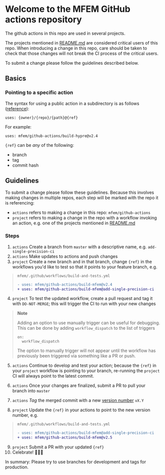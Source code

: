 # Welcome to the MFEM GitHub actions repository

The github actions in this repo are used in several projects.

The projects mentioned in [README.md](README.md) are considered critical users of this repo.
When introducing a change in this repo, care should be taken to check that those changes will not break the CI process of the critical users.

To submit a change please follow the guidelines described below.

## Basics
### Pointing to a specific action
The syntax for using a public action in a subdirectory is as follows ([reference](https://docs.github.com/en/actions/using-workflows/workflow-syntax-for-github-actions#example-using-a-public-action-in-a-subdirectory)):
```
uses: {owner}/{repo}/{path}@{ref}
```

For example:
```
uses: mfem/github-actions/build-hypre@v2.4
```
`{ref}` can be *any* of the following:
- branch
- tag
- commit hash

## Guidelines
To submit a change please follow these guidelines.
Because this involves making changes in multiple repos, each step will be marked with the repo it is referencing:
 - `actions` refers to making a change in this repo: `mfem/github-actions`
 - `project` refers to making a change in the repo with a workflow invoking an action, e.g. one of the projects mentioned in [README.md](README.md)

### Steps
1. `actions` Create a branch from `master` with a descriptive name, e.g. `add-single-precision-ci`
2. `actions` Make updates to actions and push changes
3. `project` Create a new branch and in that branch, change `{ref}` in the workflows you'd like to test so that it points to your feature branch, e.g.
> `mfem/.github/workflows/build-and-tests.yml`
> ```diff
> - uses: mfem/github-actions/build-mfem@v2.4
> + uses: mfem/github-actions/build-mfem@add-single-precision-ci
> ```
4. `project` To test the updated workflow, create a pull request and tag it with `DO-NOT-MERGE`; this will trigger the CI to run with your new changes

> **Note**
>
> Adding an option to use manually trigger can be useful for debugging. This can be done by adding `workflow_dispatch` to the list of triggers
> ```
> on:
>   workflow_dispatch
> ```
> The option to manually trigger will not appear until the workflow has previously been triggered via something like a PR or push.

5. `actions` Continue to develop and test your action; because the `{ref}` in your `project` workflow is pointing to your branch, re-running the `project` CI will always point to the latest commit.

6. `actions` Once your changes are finalized, submit a PR to pull your branch into `master`
7. `actions` *Tag* the merged commit with a new [version number](https://semver.org/) `vX.Y`
8. `project` Update the `{ref}` in your actions to point to the new version number, e.g.
> `mfem/.github/workflows/build-and-tests.yml`
> ```diff
> - uses: mfem/github-actions/build-mfem@add-single-precision-ci
> + uses: mfem/github-actions/build-mfem@v2.5
> ```
9. `project` Submit a PR with your updated `{ref}`
10. Celebrate! 🕺💃🎉

In summary:
Please try to use branches for development and tags for production.

